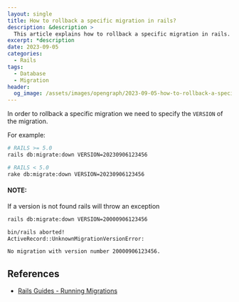 ```yaml
---
layout: single
title: How to rollback a specific migration in rails?
description: &description >
  This article explains how to rollback a specific migration in rails.
excerpt: *description
date: 2023-09-05
categories:
  - Rails
tags:
  - Database
  - Migration
header:
  og_image: /assets/images/opengraph/2023-09-05-how-to-rollback-a-specific-migration-in-rails.png
---
```


In order to rollback a specific migration we need to specify the `VERSION` of the migration.

For example:

```bash
# RAILS >= 5.0
rails db:migrate:down VERSION=20230906123456

# RAILS < 5.0
rake db:migrate:down VERSION=20230906123456
```

#### NOTE:

If a version is not found rails will throw an exception

```bash
rails db:migrate:down VERSION=20000906123456

bin/rails aborted!
ActiveRecord::UnknownMigrationVersionError:

No migration with version number 20000906123456.
```

## References

- [Rails Guides - Running Migrations](https://guides.rubyonrails.org/active_record_migrations.html#running-migrations)
